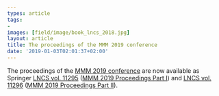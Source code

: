 ```yaml
---
types: article
tags:
- 
images: [field/image/book_lncs_2018.jpg]
layout: article
title: The proceedings of the MMM 2019 conference
date: '2019-01-03T02:01:37+02:00'
---
```

The proceedings of the [MMM 2019 conference](http://mmm2019.iti.gr/) are now available as Springer [LNCS vol. 11295](https://www.springer.com/gp/book/9783030057091) ([MMM 2019 Proceedings Part I](https://www.springer.com/gp/book/9783030057091)) and [LNCS vol. 11296](https://www.springer.com/gp/book/9783030057152) ([MMM 2019 Proceedings Part II](https://www.springer.com/gp/book/9783030057152)).
